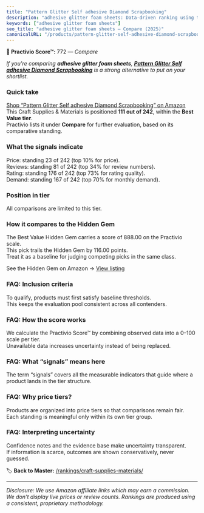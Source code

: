 ```yaml
---
title: "Pattern Glitter Self adhesive Diamond Scrapbooking"
description: "adhesive glitter foam sheets: Data-driven ranking using the Practivio Score™. Positioned by quality, value, demand, findability, momentum."
keywords: ["adhesive glitter foam sheets"]
seo_title: "adhesive glitter foam sheets — Compare (2025)"
canonicalURL: "/products/pattern-glitter-self-adhesive-diamond-scrapbooking-B01D2RXYQE/"
---
```


**🛒 Practivio Score™:** 772 — _Compare_


*If you're comparing **adhesive glitter foam sheets**, **[Pattern Glitter Self adhesive Diamond Scrapbooking](https://www.amazon.com/dp/B01D2RXYQE?tag=practivio-20)** is a strong alternative to put on your shortlist.*
### Quick take
[Shop “Pattern Glitter Self adhesive Diamond Scrapbooking” on Amazon](https://www.amazon.com/dp/B01D2RXYQE?tag=practivio-20)
This Craft Supplies & Materials is positioned **111 out of 242**, within the **Best Value tier**.  
Practivio lists it under **Compare** for further evaluation, based on its comparative standing.

### What the signals indicate
Price: standing 23 of 242 (top 10% for price).  
Reviews: standing 81 of 242 (top 34% for review numbers).  
Rating: standing 176 of 242 (top 73% for rating quality).  
Demand: standing 167 of 242 (top 70% for monthly demand).

### Position in tier
All comparisons are limited to this tier.

### How it compares to the Hidden Gem
The Best Value Hidden Gem carries a score of 888.00 on the Practivio scale.  
This pick trails the Hidden Gem by 116.00 points.  
Treat it as a baseline for judging competing picks in the same class.  

See the Hidden Gem on Amazon → [View listing](https://www.amazon.com/dp/B00178QQJ8?tag=practivio-20)

### FAQ: Inclusion criteria
To qualify, products must first satisfy baseline thresholds.  
This keeps the evaluation pool consistent across all contenders.

### FAQ: How the score works
We calculate the Practivio Score™ by combining observed data into a 0–100 scale per tier.  
Unavailable data increases uncertainty instead of being replaced.

### FAQ: What “signals” means here
The term “signals” covers all the measurable indicators that guide where a product lands in the tier structure.

### FAQ: Why price tiers?
Products are organized into price tiers so that comparisons remain fair.  
Each standing is meaningful only within its own tier group.

### FAQ: Interpreting uncertainty
Confidence notes and the evidence base make uncertainty transparent.  
If information is scarce, outcomes are shown conservatively, never guessed.

<!-- Missing template for Compare/CompareWithinPriceClass -->


🏷️ **Back to Master:** [/rankings/craft-supplies-materials/](/rankings/craft-supplies-materials/)

---
_Disclosure: We use Amazon affiliate links which may earn a commission. We don’t display live prices or review counts. Rankings are produced using a consistent, proprietary methodology._

